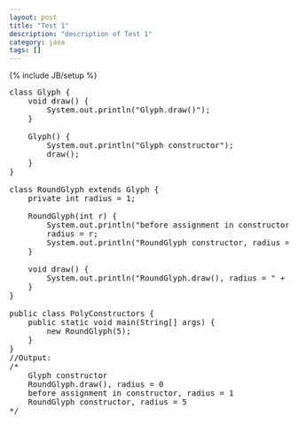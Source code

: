 ```yaml
---
layout: post
title: "Test 1"
description: "description of Test 1"
category: java
tags: []
---
```

{% include JB/setup %}

<pre class="prettyprint linenums">
class Glyph {  
	void draw() {   
		System.out.println("Glyph.draw()");  
	}  
	  
	Glyph() {  
		System.out.println("Glyph constructor");  
		draw();  
	}  
}     
  
class RoundGlyph extends Glyph {  
	private int radius = 1;  
  
	RoundGlyph(int r) {  
		System.out.println("before assignment in constructor, radius = " + radius);  
		radius = r;  
		System.out.println("RoundGlyph constructor, radius = " + radius);  
	}  
	  
	void draw() {  
		System.out.println("RoundGlyph.draw(), radius = " + radius);  
	}  
}     
  
public class PolyConstructors {  
	public static void main(String[] args) {  
		new RoundGlyph(5);  
	}  
}  
//Output:  
/* 
	Glyph constructor 
	RoundGlyph.draw(), radius = 0 
	before assignment in constructor, radius = 1 
	RoundGlyph constructor, radius = 5 
*/  
</pre>